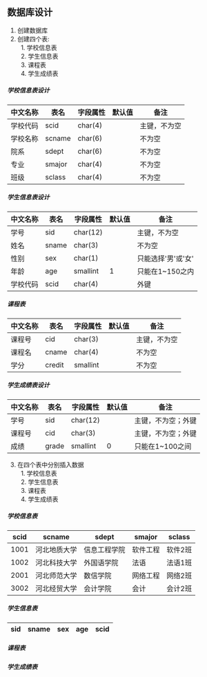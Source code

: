 ## 数据库设计

1. 创建数据库
2. 创建四个表:  
   1. 学校信息表  
   2. 学生信息表   
   3. 课程表    
   4. 学生成绩表
##### 学校信息表设计
| 中文名称 | 表名 | 字段属性 | 默认值 | 备注 |
|---------|-----|---------|--------|-----|  
| 学校代码 | scid | char(4) |   | 主键，不为空 |  
| 学校名称 | scname | char(6) |   | 不为空 |  
| 院系 | sdept | char(6) |   | 不为空 |  
| 专业 | smajor | char(4) |   | 不为空 |
| 班级 | sclass | char(4) |   | 不为空 |   
##### 学生信息表设计
| 中文名称 | 表名 | 字段属性 | 默认值 | 备注 |
|---------|-----|---------|--------|-----|  
| 学号 | sid | char(12) |   | 主键，不为空 |  
| 姓名 | sname | char(3) |   | 不为空 |  
| 性别 | sex | char(1) |   | 只能选择'男'或'女' |  
| 年龄 | age | smallint | 1 | 只能在1~150之内 |
| 学校代码 | scid | char(4) |   | 外键 |
##### 课程表
| 中文名称 | 表名 | 字段属性 | 默认值 | 备注 |
|---------|-----|---------|--------|-----|  
| 课程号 | cid | char(3) |   | 主键，不为空 |  
| 课程名 | cname | char(4) |   | 不为空 |   
| 学分 | credit | smallint |  | 不为空 |
##### 学生成绩表设计
| 中文名称 | 表名 | 字段属性 | 默认值 | 备注 |
|---------|-----|---------|--------|-----|  
| 学号 | sid | char(12) |   | 主键，不为空；外键 |  
| 课程号 | cid | char(3) |   | 主键，不为空；外键 |   
| 成绩 | grade | smallint | 0 | 只能在1~100之间 |

3. 在四个表中分别插入数据  
   1. 学校信息表  
   2. 学生信息表   
   3. 课程表    
   4. 学生成绩表
##### 学校信息表
| scid | scname | sdept | smajor | sclass |
|------|--------|-------|--------|--------|
| 1001 | 河北地质大学 | 信息工程学院 | 软件工程 | 软件2班 |
| 1002 | 河北科技大学 | 外国语学院 | 法语 | 法语1班 |
| 2001 | 河北师范大学 | 数信学院 | 网络工程 | 网络2班 |
| 3002 | 河北经贸大学 | 会计学院 | 会计 | 会计2班 |
##### 学生信息表
| sid | sname | sex | age | scid |
|-----|-------|-----|-----|------|

##### 课程表

##### 学生成绩表
